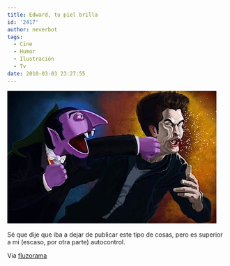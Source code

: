 ```yaml
---
title: Edward, tu piel brilla
id: '2417'
author: neverbot
tags:
  - Cine
  - Humor
  - Ilustración
  - Tv
date: 2010-03-03 23:27:55
---
```


![201003032327.jpg](./edward-tu-piel-brilla/201003032327.jpg)

Sé que dije que iba a dejar de publicar este tipo de cosas, pero es superior a mi (escaso, por otra parte) autocontrol.

Vía [fluzorama](http://fluzo.tumblr.com/post/422571575/dracovsedward)